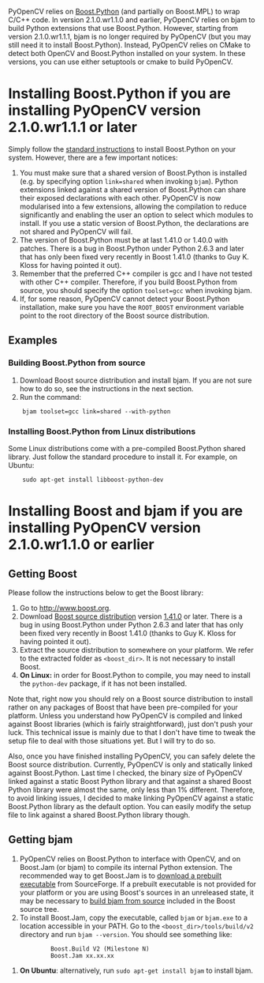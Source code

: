 PyOpenCV relies on [Boost.Python](http://www.boost.org/doc/libs/release/libs/python/doc/) (and partially on Boost.MPL) to wrap C/C++ code. In version 2.1.0.wr1.1.0 and earlier, PyOpenCV relies on bjam to build Python extensions that use Boost.Python. However, starting from version 2.1.0.wr1.1.1, bjam is no longer required by PyOpenCV (but you may still need it to install Boost.Python). Instead, PyOpenCV relies on CMake to detect both OpenCV and Boost.Python installed on your system. In these versions, you can use either setuptools or cmake to build PyOpenCV.

# Installing Boost.Python if you are installing PyOpenCV version 2.1.0.wr1.1.1 or later #

Simply follow the [standard instructions](http://www.boost.org/doc/libs/release/libs/python/doc/building.html#basic-procedure) to install Boost.Python on your system. However, there are a few important notices:
  1. You must make sure that a shared version of Boost.Python is installed (e.g. by specifying option `link=shared` when invoking `bjam`). Python extensions linked against a shared version of Boost.Python can share their exposed declarations with each other. PyOpenCV is now modularised into a few extensions, allowing the compilation to reduce significantly and enabling the user an option to select which modules to install. If you use a static version of Boost.Python, the declarations are not shared and PyOpenCV will fail.
  1. The version of Boost.Python must be at last 1.41.0 or 1.40.0 with patches. There is a bug in Boost.Python under Python 2.6.3 and later that has only been fixed very recently in Boost 1.41.0 (thanks to Guy K. Kloss for having pointed it out).
  1. Remember that the preferred C++ compiler is gcc and I have not tested with other C++ compiler. Therefore, if you build Boost.Python from source, you should specify the option `toolset=gcc` when invoking bjam.
  1. If, for some reason, PyOpenCV cannot detect your Boost.Python installation, make sure you have the `ROOT_BOOST` environment variable point to the root directory of the Boost source distribution.

## Examples ##

### Building Boost.Python from source ###
  1. Download Boost source distribution and install bjam. If you are not sure how to do so, see the instructions in the next section.
  1. Run the command:
```
    bjam toolset=gcc link=shared --with-python
```

### Installing Boost.Python from Linux distributions ###

Some Linux distributions come with a pre-compiled Boost.Python shared library. Just follow the standard procedure to install it. For example, on Ubuntu:
```
    sudo apt-get install libboost-python-dev
```


# Installing Boost and bjam if you are installing PyOpenCV version 2.1.0.wr1.1.0 or earlier #

## Getting Boost ##

Please follow the instructions below to get the Boost library:

  1. Go to http://www.boost.org.
  1. Download [Boost source distribution](http://sourceforge.net/projects/boost/files/boost/) version [1.41.0](http://sourceforge.net/projects/boost/files/boost/1.41.0/) or later. There is a bug in using Boost.Python under Python 2.6.3 and later that has only been fixed very recently in Boost 1.41.0 (thanks to Guy K. Kloss for having pointed it out).
  1. Extract the source distribution to somewhere on your platform. We refer to the extracted folder as `<boost_dir>`. It is not necessary to install Boost.
  1. **On Linux:** in order for Boost.Python to compile, you may need to install the `python-dev` package, if it has not been installed.

Note that, right now you should rely on a Boost source distribution to install rather on any packages of Boost that have been pre-compiled for your platform. Unless you understand how PyOpenCV is compiled and linked against Boost libraries (which is fairly straightforward), just don't push your luck. This technical issue is mainly due to that I don't have time to tweak the setup file to deal with those situations yet. But I will try to do so.

Also, once you have finished installing PyOpenCV, you can safely delete the Boost source distribution. Currently, PyOpenCV is only and statically linked against Boost.Python. Last time I checked, the binary size of PyOpenCV linked against a static Boost Python library and that against a shared Boost Python library were almost the same, only less than 1% different. Therefore, to avoid linking issues, I decided to make linking PyOpenCV against a static Boost.Python library as the default option. You can easily modify the setup file to link against a shared Boost.Python library though.

## Getting bjam ##

  1. PyOpenCV relies on Boost.Python to interface with OpenCV, and on Boost.Jam (or bjam) to compile its internal Python extension. The recommended way to get Boost.Jam is to [download a prebuilt executable](http://sourceforge.net/project/showfiles.php?group_id=7586&package_id=72941) from SourceForge. If a prebuilt executable is not provided for your platform or you are using Boost's sources in an unreleased state, it may be necessary to [build bjam from source](http://www.boost.org/doc/tools/build/doc/html/jam/building.html) included in the Boost source tree.
  1. To install Boost.Jam, copy the executable, called `bjam` or `bjam.exe` to a location accessible in your PATH. Go to the `<boost_dir>/tools/build/v2` directory and run `bjam --version`. You should see something like:
```
            Boost.Build V2 (Milestone N)
            Boost.Jam xx.xx.xx 
```
  1. **On Ubuntu**: alternatively, run `sudo apt-get install bjam` to install bjam.